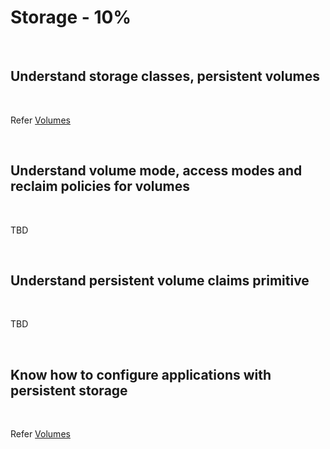 # Storage - 10%

<br />

## Understand storage classes, persistent volumes

<br />

Refer [Volumes](../topics/volumes.md)

<br />

## Understand volume mode, access modes and reclaim policies for volumes

<br />

TBD

<br />

## Understand persistent volume claims primitive

<br />

TBD

<br />

## Know how to configure applications with persistent storage

<br />

Refer [Volumes](../topics/volumes.md)

<br />
